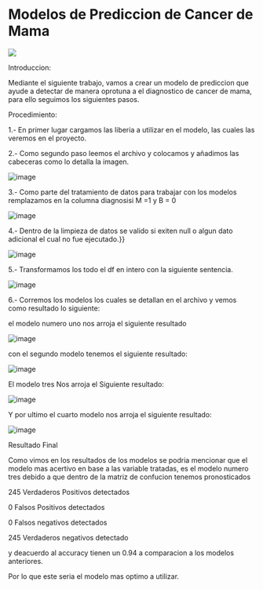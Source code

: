 # Modelos de Prediccion de Cancer de Mama

![](https://dam.ngenespanol.com/wp-content/uploads/2018/10/Cancer-mama-America-P.png)

Introduccion:

Mediante el siguiente trabajo, vamos a crear un modelo de prediccion que ayude a detectar de manera oprotuna a el diagnostico de cancer de mama, para ello seguimos los siguientes pasos.

Procedimiento:

1.- En primer lugar cargamos las liberia a utilizar en el modelo, las cuales las veremos en el proyecto.

2.- Como segundo paso leemos el archivo y colocamos y añadimos las cabeceras como lo detalla la imagen.

![image](https://user-images.githubusercontent.com/114968090/194793590-65f148e2-d532-4bbb-bf60-5f952b2ff8d8.png)

3.- Como parte del tratamiento de datos para trabajar con los modelos remplazamos en la columna diagnosisi M =1 y B = 0

![image](https://user-images.githubusercontent.com/114968090/194793750-23f22d26-4568-4c1d-8e57-c38d178284b6.png)

4.- Dentro de la limpieza de datos se valido si exiten null o algun dato adicional el cual no fue ejecutado.}}

![image](https://user-images.githubusercontent.com/114968090/194793861-39e8ba46-b565-4af9-94d1-2c774d0b70e1.png)

5.- Transformamos los todo el df en intero con la siguiente sentencia.

![image](https://user-images.githubusercontent.com/114968090/194793987-3b838d9f-51a3-45d8-bd7d-e8e8f5cb008a.png)

6.-  Corremos los modelos los cuales se detallan en el archivo y vemos como resultado lo siguiente:

el modelo numero uno nos arroja el siguiente resultado

![image](https://user-images.githubusercontent.com/114968090/194794208-0f1a0ab8-30d9-4760-8e77-f100646d04bf.png)

con el segundo modelo tenemos el siguiente resultado:

![image](https://user-images.githubusercontent.com/114968090/194794351-2885c615-1f14-4a01-ab77-13316a9ca72b.png)

El modelo tres Nos arroja el Siguiente resultado:

![image](https://user-images.githubusercontent.com/114968090/194794475-56bf87c3-b487-4ece-92dd-fb5dfd44ae1d.png)

Y por ultimo el cuarto modelo nos arroja el siguiente resultado:

![image](https://user-images.githubusercontent.com/114968090/194794843-a267b193-2030-4699-86ff-1e0bb697355a.png)

Resultado Final

Como vimos en los resultados de los modelos se podria mencionar que el modelo mas acertivo en base a las variable tratadas, es el modelo numero tres debido a que dentro de la matriz de confucion tenemos pronosticados

245 Verdaderos Positivos detectados

0 Falsos Positivos detectados

0 Falsos negativos detectados

245 Verdaderos negativos detectado

y deacuerdo al accuracy tienen un 0.94 a comparacion a los modelos anteriores.

Por lo que este seria el modelo mas optimo a utilizar.








